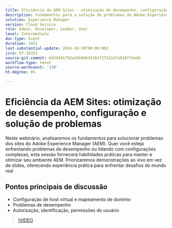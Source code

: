 ```yaml
---
title: Eficiência da AEM Sites - otimização de desempenho, configuração e solução de problemas
description: fundamentos para a solução de problemas do Adobe Experience Manager (AEM) Sites. Quer você esteja enfrentando problemas de desempenho ou lidando com configurações complexas, esta sessão fornecerá habilidades práticas para manter e otimizar seu ambiente AEM. Priorizaremos demonstrações ao vivo em vez de slides, oferecendo experiência prática para enfrentar desafios do mundo real​Principais pontos para discussão:- Configuração de host virtual e mapeamento de domínio- Problemas de desempenho- Autorização, identificação, permissões de usuário
solution: Experience Manager
version: Cloud Service
role: Admin, Developer, Leader, User
level: Intermediate
doc-type: Event
duration: 3452
last-substantial-update: 2024-10-30T00:00:00Z
jira: KT-16353
source-git-commit: 6d34941792ad369db453b5f27521d7a818ffdedb
workflow-type: tm+mt
source-wordcount: '139'
ht-degree: 0%

---
```



# Eficiência da AEM Sites: otimização de desempenho, configuração e solução de problemas

Neste webinário, analisaremos os fundamentos para solucionar problemas dos sites do Adobe Experience Manager (AEM). Quer você esteja enfrentando problemas de desempenho ou lidando com configurações complexas, esta sessão fornecerá habilidades práticas para manter e otimizar seu ambiente AEM. Priorizaremos demonstrações ao vivo em vez de slides, oferecendo experiência prática para enfrentar desafios do mundo real&#x200B;


## Pontos principais de discussão

* Configuração de host virtual e mapeamento de domínio
* Problemas de desempenho
* Autorização, identificação, permissões do usuário

>[!VIDEO](https://video.tv.adobe.com/v/3435114/?learn=on)

